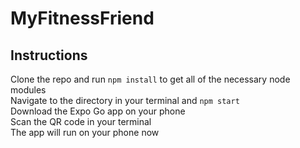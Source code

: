 # MyFitnessFriend

## Instructions
Clone the repo and run ```npm install``` to get all of the necessary node modules  
Navigate to the directory in your terminal and ```npm start```  
Download the Expo Go app on your phone  
Scan the QR code in your terminal  
The app will run on your phone now  
  

